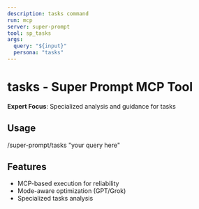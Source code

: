 ```yaml
---
description: tasks command
run: mcp
server: super-prompt
tool: sp_tasks
args:
  query: "${input}"
  persona: "tasks"
---
```


# **tasks - Super Prompt MCP Tool**

**Expert Focus**: Specialized analysis and guidance for tasks

## Usage
/super-prompt/tasks "your query here"

## Features
- MCP-based execution for reliability
- Mode-aware optimization (GPT/Grok)
- Specialized tasks analysis
